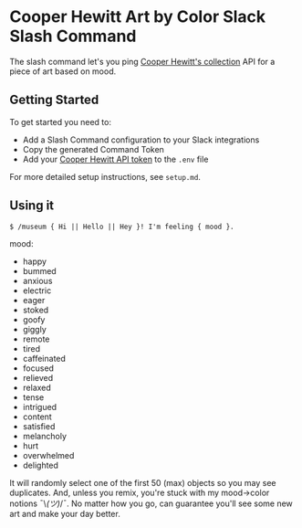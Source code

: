 # Cooper Hewitt Art by Color Slack Slash Command

The slash command let's you ping [Cooper Hewitt's collection](https://collection.cooperhewitt.org/) API for a piece of art based on mood.



## Getting Started
To get started you need to:
- Add a Slash Command configuration to your Slack integrations
- Copy the generated Command Token
- Add your [Cooper Hewitt API token](https://collection.cooperhewitt.org/api/) to the `.env` file

For more detailed setup instructions, see `setup.md`.

## Using it


```
$ /museum { Hi || Hello || Hey }! I'm feeling { mood }.
```

mood:
- happy
- bummed
- anxious
- electric
- eager
- stoked
- goofy
- giggly
- remote
- tired
- caffeinated
- focused
- relieved
- relaxed
- tense
- intrigued
- content
- satisfied
- melancholy
- hurt
- overwhelmed
- delighted

It will randomly select one of the first 50 (max) objects so you may see duplicates. And, unless you remix, you're stuck with my mood->color notions ¯\\_(ツ)_/¯. No matter how you go, can guarantee you'll see some new art and make your day better.
